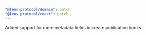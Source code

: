 ```yaml
---
"@lens-protocol/domain": patch
"@lens-protocol/react": patch
---
```


Added support for more metadata fields in create publication hooks
